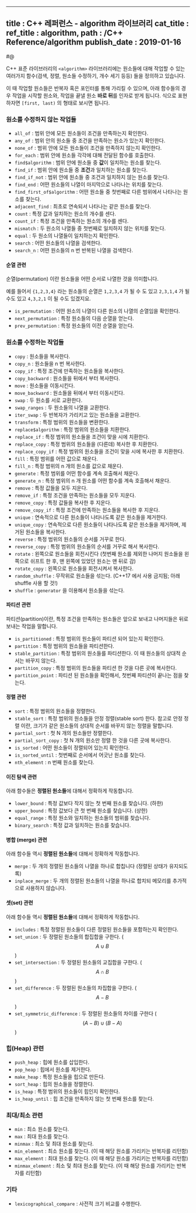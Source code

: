 ----------------
title : C++ 레퍼런스 - algorithm 라이브러리
cat_title : <algorithm>
ref_title : algorithm, <algorithm>
path : /C++ Reference/algorithm
publish_date : 2019-01-16
----------------

#@ <algorithm>

C++ 표준 라이브러리의 `<algorithm>` 라이브러리에는 원소들에 대해 작업할 수 있는 여러가지 함수(검색, 정렬, 원소들 수정하기, 개수 세기 등등) 들을 정의하고 있습니다.

이 때 작업할 원소들은 반복자 혹은 포인터를 통해 가리킬 수 있으며, 아래 함수들의 경우 작업을 시작할 원소와, 작업을 끝낼 원소 **바로 뒤**를 인자로 받게 됩니다. 식으로 표현하자면 `[first, last)` 의 형태로 보시면 됩니다.

### 원소를 수정하지 않는 작업들

* `all_of` : 범위 안에 모든 원소들이 조건을 만족하는지 확인한다.
* `any_of` : 범위 안의 원소들 중 조건을 만족하는 원소가 있는지 확인한다.
* `none_of` : 범위 안에 모든 원소들이 조건을 만족하지 않는지 확인한다.
* `for_each` : 범위 안에 원소들 각각에 대해 전달된 함수를 호출한다.
* `find$algorithm` : 범위 안에 원소들 중 **값**이 일치하는 원소를 찾는다.
* `find_if` : 범위 안에 원소들 중 **조건**과 일치하는 원소를 찾는다.
* `find_if_not` : 범위 안에 원소들 중 조건과 일치하지 않는 원소를 찾는다.
* `find_end` : 어떤 원소들의 나열이 마지막으로 나타나는 위치를 찾는다.
* `find_first_of$algorithm` : 어떤 원소들 중 첫번째로 다른 범위에서 나타나는 원소를 찾는다.
* `adjacent_find` : 최초로 연속되서 나타나는 같은 원소를 찾는다.
* `count` : 특정 값과 일치하는 원소의 개수를 센다.
* `count_if` : 특정 조건을 만족하는 원소의 개수를 센다.
* `mismatch` : 두 원소의 나열들 중 첫번째로 일치하지 않는 위치를 찾는다.
* `equal` : 두 원소의 나열들이 일치하는지 확인한다.
* `search` : 어떤 원소들의 나열을 검색한다.
* `search_n` : 어떤 원소들의 n 번 반복된 나열을 검색한다.

#### 순열 관련

순열(permutation) 이란 원소들을 어떤 순서로 나열한 것을 의미합니다.

예를 들어서 `{1,2,3,4}` 라는 원소들의 순열은 `1,2,3,4` 가 될 수 도 있고 `2,3,1,4` 가 될 수도 있고 `4,3,2,1` 이 될 수도 있겠지요.

* `is_permutation` : 어떤 원소의 나열이 다른 원소의 나열의 순열임을 확인한다.
* `next_permutation` : 특정 원소들의 다음 순열을 얻는다.
* `prev_permutation` : 특정 원소들의 이전 순열을 얻는다.

### 원소를 수정하는 작업들

* `copy` : 원소들을 복사한다.
* `copy_n` : 원소들을 n 번 복사한다.
* `copy_if` : 특정 조건에 만족하는 원소들을 복사한다.
* `copy_backward` : 원소들을 뒤에서 부터 복사한다.
* `move` : 원소들을 이동시킨다.
* `move_backward` : 원소들을 뒤에서 부터 이동시킨다.
* `swap` : 두 원소를 서로 교환한다.
* `swap_ranges` : 두 원소들의 나열을 교환한다.
* `iter_swap` : 두 반복자가 가리키고 있는 원소들을 교환한다.
* `transform` : 특정 범위의 원소들을 변환한다.
* `replace$algorithm` : 특정 범위의 원소들을 치환한다.
* `replace_if` : 특정 범위의 원소들을 조건이 맞을 시에 치환한다.
* `replace_copy` : 특정 범위의 원소들을 (다른데) 복사한 후 치환한다.
* `replace_copy_if` : 특정 범위의 원소들을 조건이 맞을 시에 복사한 후 치환한다.
* `fill` : 특정 범위를 어떤 값으로 채운다.
* `fill_n` : 특정 범위의 n 개의 원소를 값으로 채운다.
* `generate` : 특정 범위를 어떤 함수를 계속 호출해서 채운다.
* `generate_n` : 특정 범위의 n 개 원소를 어떤 함수를 계속 호출해서 채운다.
* `remove` : 특정 값들을 모두 지운다.
* `remove_if` : 특정 조건을 만족하는 원소들을 모두 지운다.
* `remove_copy` : 특정 값들을 복사한 후 지운다.
* `remove_copy_if` : 특정 조건에 만족하는 원소들을 복사한 후 지운다.
* `unique` : 연속적으로 다른 원소들이 나타나도록 같은 원소들을 제거한다.
* `unique_copy` : 연속적으로 다른 원소들이 나타나도록 같은 원소들을 제거하며, 제거된 원소들을 복사한다.
* `reverse` : 특정 범위의 원소들의 순서를 거꾸로 한다.
* `reverse_copy` : 특정 범위의 원소들의 순서를 거꾸로 해서 복사한다.
* `rotate` : 왼쪽으로 원소들을 회전시킨다 (첫번째 원소를 제외한 나머지 원소들을 왼쪽으로 쉬프트 한 후, 맨 왼쪽에 있었던 원소는 맨 뒤로 감)
* `rotate_copy` : 왼쪽으로 원소들을 회전시켜서 복사한다.
* `random_shuffle` : 무작위로 원소들을 섞는다. (C++17 에서 사용 금지됨; 아래 shuffle 사용 할 것!)
* `shuffle` : `generator` 을 이용해서 원소들을 섞는다.

#### 파티션 관련

파티션(partition)이란, 특정 조건을 만족하는 원소들은 앞으로 보내고 나머지들은 뒤로 보내는 작업을 말합니다.

* `is_partitioned` : 특정 범위의 원소들이 파티션 되어 있는지 확인한다.
* `partition` : 특정 범위의 원소들을 파티션한다.
* `stable_partition` : 특정 범위의 원소들를 파티션한다. 이 때 원소들의 상대적 순서는 바꾸지 않는다.
* `partition_copy` : 특정 범위의 원소들을 파티션 한 것을 다른 곳에 복사한다.
* `partition_point` : 파티션 된 원소들을 확인해서, 첫번째 파티션이 끝나는 점을 찾는다.

#### 정렬 관련

* `sort` : 특정 범위의 원소들을 정렬한다.
* `stable_sort` : 특정 범위의 원소들을 안정 정렬(stable sort) 한다. 참고로 안정 정렬 이란, 크기가 같은 원소들의 상대적 순서를 바꾸지 않는 정렬을 말합니다.
* `partial_sort` : 첫 N 개의 원소들만 정렬한다.
* `partial_sort_copy` : 첫 N 개의 원소만 정렬 한 것을 다른 곳에 복사한다.
* `is_sorted` : 어떤 원소들이 정렬되어 있는지 확인한다.
* `is_sorted_until` : 첫번째로 순서에서 어긋난 원소를 찾는다.
* `nth_element` : n 번째 원소를 찾는다.

#### 이진 탐색 관련

아래 함수들은 **정렬된 원소들**에 대해서 정확하게 작동합니다.

* `lower_bound` : 특정 값보다 작지 않는 첫 번째 원소를 찾습니다. (하한)
* `upper_bound` : 특정 값보다 큰 첫 번째 원소를 찾습니다. (상한)
* `equal_range` : 특정 원소와 일치하는 원소들의 범위를 찾습니다.
* `binary_search` : 특정 값과 일치하는 원소를 찾습니다.

#### 병합 (merge) 관련

아래 함수들 역시 **정렬된 원소들**에 대해서 정확하게 작동합니다.

* `merge` : 두 개의 정렬된 원소들의 나열을 하나로 합칩니다 (정렬된 상태가 유지되도록)
* `inplace_merge` : 두 개의 정렬된 원소들의 나열을 하나로 합치되 메모리를 추가적으로 사용하지 않습니다.

#### 셋(set) 관련

아래 함수들 역시 **정렬된 원소들**에 대해서 정확하게 작동합니다.

* `includes` : 특정 정렬된 원소들이 다른 정렬된 원소들을 포함하는지 확인한다.
* `set_union` : 두 정렬된 원소들의 합집합을 구한다. ($$A\cup B$$)
* `set_intersection` : 두 정렬된 원소들의 교집합을 구한다. ($$A\cap B$$)
* `set_difference` : 두 정렬된 원소들의 차집합을 구한다. ($$A-B$$)
* `set_symmetric_difference` : 두 정렬된 원소들의 차이를 구한다 ($$(A-B)\cup (B-A)$$)

### 힙(Heap) 관련

* `push_heap` : 힙에 원소를 삽입한다.
* `pop_heap` : 힙에서 원소를 제거한다.
* `make_heap` : 특정 원소들을 힙으로 만든다.
* `sort_heap` : 힙의 원소들을 정렬한다.
* `is_heap` : 특정 범위의 원소들이 힙인지 확인한다.
* `is_heap_until` : 힙 조건을 만족하지 않는 첫 번째 원소를 찾는다.

### 최대/최소 관련

* `min` : 최소 원소를 찾는다.
* `max` : 최대 원소를 찾는다.
* `minmax` : 최소 및 최대 원소를 찾는다.
* `min_element` : 최소 원소를 찾는다. (이 때 해당 원소를 가리키는 반복자를 리턴함)
* `max_element` : 최대 원소를 찾는다. (이 때 해당 원소를 가리키는 반복자를 리턴함)
* `minmax_element` : 최소 및 최대 원소를 찾는다. (이 때 해당 원소를 가리키는 반복자를 리턴함)

### 기타

* `lexicographical_compare` : 사전적 크기 비교를 수행한다.